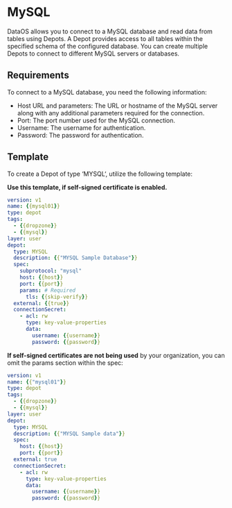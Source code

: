 # MySQL

DataOS allows you to connect to a MySQL database and read data from tables using Depots. A Depot provides access to all tables within the specified schema of the configured database. You can create multiple Depots to connect to different MySQL servers or databases.

## Requirements

To connect to a MySQL database, you need the following information:

- Host URL and parameters: The URL or hostname of the MySQL server along with any additional parameters required for the connection.
- Port: The port number used for the MySQL connection.
- Username: The username for authentication.
- Password: The password for authentication.

## Template

To create a Depot of type ‘MYSQL‘, utilize the following template:

**Use this template, if self-signed certificate is enabled.**

```yaml
version: v1
name: {{mysql01}}
type: depot
tags:
  - {{dropzone}}
  - {{mysql}}
layer: user
depot:
  type: MYSQL
  description: {{"MYSQL Sample Database"}}
  spec:
    subprotocol: "mysql"
    host: {{host}}
    port: {{port}}
    params: # Required
      tls: {{skip-verify}}
  external: {{true}}
  connectionSecret:
    - acl: rw
      type: key-value-properties
      data:
        username: {{username}}
        password: {{password}}
```
**If self-signed certificates are not being used** by your organization, you can omit the params section within the spec:

```yaml
version: v1
name: {{"mysql01"}}
type: depot
tags:
  - {{dropzone}}
  - {{mysql}}
layer: user
depot:
  type: MYSQL
  description: {{"MYSQL Sample data"}}
  spec:
    host: {{host}}
    port: {{port}}
  external: true
  connectionSecret:
    - acl: rw
      type: key-value-properties
      data:
        username: {{username}}
        password: {{password}}
```
